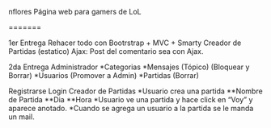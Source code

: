nflores
Página web para gamers de LoL

=======

1er Entrega 
  Rehacer todo con Bootrstrap + MVC + Smarty
  Creador de Partidas (estatico)
  Ajax: Post del comentario sea con Ajax.


2da Entrega
  Administrador
  *Categorias
  *Mensajes (Tópico) (Bloquear y Borrar)
  *Usuarios (Promover a Admin)
  *Partidas (Borrar)

  Registrarse
  Login
  Creador de Partidas
  *Usuario crea una partida
  **Nombre de Partida
  **Dia
  **Hora
  *Usuario ve una partida y hace click en “Voy” y aparece anotado.
  *Cuando se agrega un usuario a la partida se le manda un mail.



